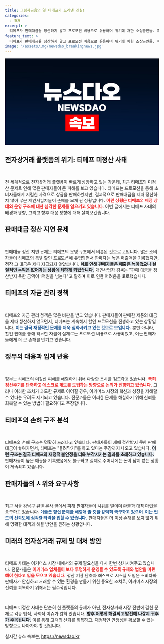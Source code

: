 ```yaml
---
title: 그림자금융의 덫 티메프가 드러낸 진실!
categories:
  - 경제
excerpt: >
  티메프가 판매대금을 정산하지 않고 프로모션 비용으로 유용하며 위기에 처한 소상공인들. 피해액은 2745억원에 달하고, 최대 1조원으로 확대될 가능성. 전문가들은 정산 주기 축소와 에스크로 도입을 요구하며, 이커머스 생태계의 신뢰 회복이 시급하다고 강조한다.
feature_text: >
  티메프가 판매대금을 정산하지 않고 프로모션 비용으로 유용하며 위기에 처한 소상공인들. 피해액은 2745억원에 달하고, 최대 1조원으로 확대될 가능성. 전문가들은 정산 주기 축소와 에스크로 도입을 요구하며, 이커머스 생태계의 신뢰 회복이 시급하다고 강조한다.
image: '/assets/img/newsdao_breakingnews.jpg'
---
```


<p><img src="/assets/img/newsdao_breakingnews.jpg" alt="cryptoinkorea 속보" /></p>

<h2 data-ke-size="size26">전자상거래 플랫폼의 위기: 티메프 미정산 사태</h2>

<p data-ke-size="size16">&nbsp;</p>

<p>전 세계적으로 전자상거래 플랫폼이 빠르게 성장하고 있는 가운데, 최근 티메프의 미정산 문제로 인해 많은 판매자들이 큰 피해를 보고 있습니다. 티메프는 프로모션을 통해 소비자들에게 저렴한 가격으로 상품을 판매하였지만, 결과적으로 판매대금을 제때 정산하지 않아 많은 개인사업자들이 손해를 보게 된 상황입니다. <b><span style="color: #ee2323;">이런 상황은 티메프의 재정 상태와 운영 구조에 대한 심각한 문제를 일으키고 있습니다.</span></b> 이번 글에서는 티메프 사태의 배경과 영향, 그리고 향후 대응 방향에 대해 살펴보겠습니다.</p>

<h2 data-ke-size="size26">판매대금 정산 지연 문제</h2>

<p data-ke-size="size16">&nbsp;</p>

<p>판매대금 정산 지연 문제는 티메프의 운영 구조에서 비롯된 것으로 보입니다. 많은 소비자들이 티메프의 특별 할인 프로모션에 유입되면서 판매자는 높은 매출액을 기록했지만, 정작 그 대금은 제때 지급되지 않았습니다. <b><span style="background-color: #21538527;">이로 인해 판매자들은 매출은 높아졌으나 실질적인 수익은 없어지는 상황에 처하게 되었습니다.</span></b> 개인사업자 김씨는 "판매 대금을 정산받지 못한 금액이 1억원을 넘는다"고 말하며 이로 인한 어려움을 토로했습니다.</p>

<h2 data-ke-size="size26">티메프의 자금 관리 정책</h2>

<p data-ke-size="size16">&nbsp;</p>

<p>티메프의 자금 관리 정책은 많은 비판을 받고 있습니다. 판매자들이 판매한 제품의 대금을 제때 정산하지 않으면서, 티메프는 계속해서 할인 프로모션을 진행하고 있는 상황입니다. <b><span style="color: #1a5490;">이는 결국 재정적인 문제를 더욱 심화시키고 있는 것으로 보입니다.</span></b> 뿐만 아니라, 할인 판매를 통해 확보한 자금이 실제로는 프로모션 비용으로 사용되었고, 이는 판매자들에게 더 큰 손해를 안기고 있습니다.</p>

<h2 data-ke-size="size26">정부의 대응과 업계 반응</h2>

<p data-ke-size="size16">&nbsp;</p>

<p>정부는 티메프의 미정산 피해를 해결하기 위해 다양한 조치를 검토하고 있습니다. <b><span style="color: #ee2323;">특히 정산주기를 단축하고 에스크로 제도를 도입하는 방향으로 논의가 진행되고 있습니다.</span></b> 그러나 이러한 조치가 과도한 규제로 이어질 경우, 이커머스 시장의 혁신과 성장을 저해할 수 있다는 우려도 제기되고 있습니다. 전문가들은 이러한 문제를 해결하기 위해 신뢰를 회복할 수 있는 방법이 필요하다고 주장합니다.</p>

<h2 data-ke-size="size26">티메프의 손해 구조 분석</h2>

<p data-ke-size="size16">&nbsp;</p>

<p>티메프의 손해 구조는 명확히 드러나고 있습니다. 판매자들이 제때 정산받지 못한 판매대금이 쌓여가면서, 티메프는 "돌려막기"를 하고 있다는 주장까지 나오고 있습니다. <b><span style="background-color: #21538527;">이런 구조는 결국 티메프의 재정적 불안정을 더욱 부각시키는 결과를 초래하고 있습니다.</span></b> 판매자들이 높은 매출을 기록했음에도 불구하고 실제로 주머니에는 돈이 남지 않는 상황이 계속되고 있습니다.</p>

<h2 data-ke-size="size26">판매자들의 시위와 요구사항</h2>

<p data-ke-size="size16">&nbsp;</p>

<p>최근 서울 강남구 큐텐 본사 앞에서 피해 판매자들이 시위를 벌이며 환불과 대책 마련을 요구하고 있습니다. <b><span style="color: #1a5490;">이들은 정산 문제를 해결해 줄 것을 강력히 촉구하고 있으며, 이는 펀드의 신뢰도에 심각한 타격을 입힐 수 있습니다.</span></b> 판매자들은 더 이상 손해를 보지 않기 위해 명확한 대책과 해결 방안을 원하는 상황입니다.</p>

<h2 data-ke-size="size26">미래의 전자상거래 규제 및 대처 방안</h2>

<p data-ke-size="size16">&nbsp;</p>

<p>티메프 사태는 이커머스 시장 내에서의 규제 필요성을 다시 한번 상기시켜주고 있습니다. 전문가들은 <b><span style="color: #ee2323;">이커머스 업체들이 보다 투명하게 운영될 수 있도록 규제와 법안을 마련해야 한다고 입을 모으고 있습니다.</span></b> 정산 기간 단축과 에스크로 시스템 도입은 소비자와 판매자가 안심하고 거래할 수 있는 환경을 만들기 위한 중요한 조치로, 이커머스 시장의 신뢰를 회복하기 위해서는 필수적입니다.</p>

<p data-ke-size="size16">&nbsp;</p> 

<p>티메프 미정산 사태는 단순히 한 플랫폼의 문제가 아닌, 전자상거래 시장 전반에 걸친 문제로 각종 법적, 사회적 이슈가 얽혀 있습니다. <b><span style="background-color: #21538527;">향후 어떻게 해결되고 발전해 나갈지 귀추가 주목됩니다.</span></b> 이를 통해 고객의 신뢰를 회복하고, 재정적인 안정성을 확보할 수 있는 방향으로 나아가야 할 것입니다.</p>
실시간 뉴스 속보는, <a href="https://newsdao.kr" rel="dofollow">https://newsdao.kr</a>


